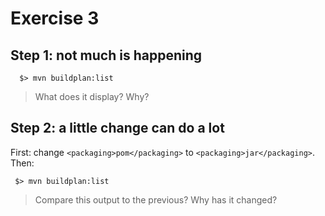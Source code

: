 # Exercise 3

## Step 1: not much is happening

```shell
  $> mvn buildplan:list
```

> What does it display? Why?

## Step 2: a little change can do a lot

First: change `<packaging>pom</packaging>` to `<packaging>jar</packaging>`.
Then:

```shell
 $> mvn buildplan:list
```

> Compare this output to the previous? Why has it changed?
